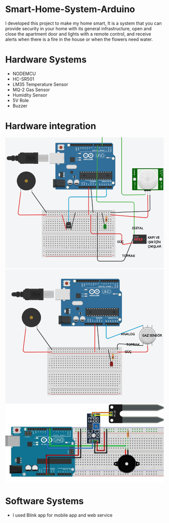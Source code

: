 # Smart-Home-System-Arduino
I developed this project to make my home smart, 
It is a system that you can provide security in your home with its general infrastructure, open and close the apartment door and lights with a remote control, and receive alerts when there is a fire in the house or when the flowers need water.

# Hardware Systems #

- NODEMCU
- HC-SR501
- LM35 Temperature Sensor
- MQ-2 Gas Sensor
-	Humidity Sensor
-	5V Role
-	Buzzer

# Hardware integration #

![alt text](https://github.com/mr-ozdemir/Smart-Home-System-Arduino/blob/master/benztim%201.PNG)
![alt text](https://github.com/mr-ozdemir/Smart-Home-System-Arduino/blob/master/benztim%202.PNG)
![alt text](https://github.com/mr-ozdemir/Smart-Home-System-Arduino/blob/master/DEVRE%203.png)

# Software Systems #

- I used Blink app for mobile app and web service








